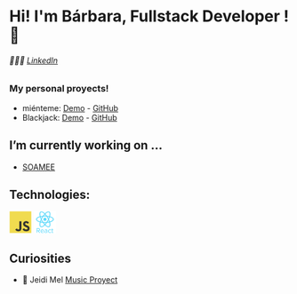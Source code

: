 # Hi! I'm Bárbara, Fullstack Developer ! 👋

###### 👩🏻‍💻 [LinkedIn](https://www.linkedin.com/in/b%C3%A1rbara-monz%C3%BA-608b211a7/) 

### My personal proyects!

- miénteme: [Demo](https://github.com/Barbara-Monzu/mienteme) - [GitHub](https://github.com/Barbara-Monzu/mienteme)
- Blackjack: [Demo](https://fernandocardona.github.io/IronHack_Black_Jack_Project/) - [GitHub](https://github.com/Barbara-Monzu/black-jack)

## I’m currently working on ... 

- [SOAMEE](https://soamee.com/)

## Technologies:

<p align="left"> <img src="https://raw.githubusercontent.com/devicons/devicon/master/icons/javascript/javascript-original.svg" alt="javascript" width="40" height="40"/> <img src="https://raw.githubusercontent.com/devicons/devicon/master/icons/react/react-original-wordmark.svg" alt="react" width="40" height="40"/>
  
## Curiosities

- 🎤 Jeidi Mel [Music Proyect](https://www.youtube.com/channel/UCTGi9hOdZMJUesc0s86lkOw)


